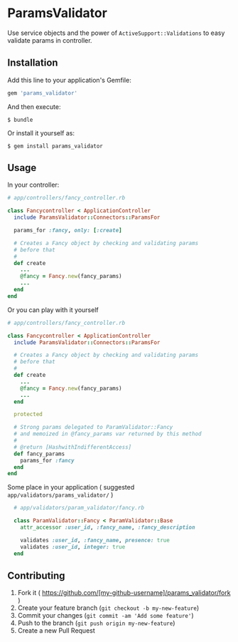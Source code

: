 # ParamsValidator

Use service objects and the power of `ActiveSupport::Validations` to easy validate params in controller.

## Installation

Add this line to your application's Gemfile:

```ruby
gem 'params_validator'
```

And then execute:

    $ bundle

Or install it yourself as:

    $ gem install params_validator

## Usage

In your controller:


```Ruby
# app/controllers/fancy_controller.rb

class Fancycontroller < ApplicationController
  include ParamsValidator::Connectors::ParamsFor

  params_for :fancy, only: [:create]

  # Creates a Fancy object by checking and validating params
  # before that
  #
  def create
    ...
    @fancy = Fancy.new(fancy_params)
    ...
  end
end
```

Or you can play with it yourself

```Ruby
# app/controllers/fancy_controller.rb

class Fancycontroller < ApplicationController
  include ParamsValidator::Connectors::ParamsFor

  # Creates a Fancy object by checking and validating params
  # before that
  #
  def create
    ...
    @fancy = Fancy.new(fancy_params)
    ...
  end

  protected

  # Strong params delegated to ParamValidator::Fancy
  # and memoized in @fancy_params var returned by this method
  #
  # @return [HashwithIndifferentAccess]
  def fancy_params
    params_for :fancy
  end
end
```

Some place in your application ( suggested `app/validators/params_validator/` )

```Ruby
  # app/validators/param_validator/fancy.rb

  class ParamValidator::Fancy < ParamValidator::Base
    attr_accessor :user_id, :fancy_name, :fancy_description

    validates :user_id, :fancy_name, presence: true
    validates :user_id, integer: true
  end
```

## Contributing

1. Fork it ( https://github.com/[my-github-username]/params_validator/fork )
2. Create your feature branch (`git checkout -b my-new-feature`)
3. Commit your changes (`git commit -am 'Add some feature'`)
4. Push to the branch (`git push origin my-new-feature`)
5. Create a new Pull Request
